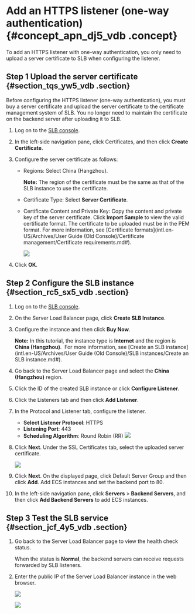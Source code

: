 # Add an HTTPS listener \(one-way authentication\) {#concept_apn_dj5_vdb .concept}

To add an HTTPS listener with one-way authentication, you only need to upload a server certificate to SLB when configuring the listener.

## Step 1 Upload the server certificate {#section_tqs_yw5_vdb .section}

Before configuring the HTTPS listener \(one-way authentication\), you must buy a server certificate and upload the server certificate to the certificate management system of SLB. You no longer need to maintain the certificate on the backend server after uploading it to SLB.

1.  Log on to the [SLB console](https://slb.console.aliyun.com/slb).
2.  In the left-side navigation pane, click Certificates, and then click **Create Certificate**.
3.  Configure the server certificate as follows:
    -   Regions: Select China \(Hangzhou\).

        **Note:** The region of the certificate must be the same as that of the SLB instance to use the certificate.

    -   Certificate Type: Select **Server Certificate**.
    -   Certificate Content and Private Key: Copy the content and private key of the server certificate. Click **Import Sample** to view the valid certificate format. The certificate to be uploaded must be in the PEM format. For more information, see [Certificate formats](intl.en-US/Archives/User Guide (Old Console)/Certificate management/Certificate requirements.md#).

        ![](http://static-aliyun-doc.oss-cn-hangzhou.aliyuncs.com/assets/img/15658/15396840377324_en-US.png)

4.  Click **OK**.

## Step 2 Configure the SLB instance {#section_rc5_sx5_vdb .section}

1.  Log on to the [SLB console](https://slb.console.aliyun.com/slb).
2.  On the Server Load Balancer page, click **Create SLB Instance**.
3.  Configure the instance and then click **Buy Now**.

    **Note:** In this tutorial, the instance type is **Internet** and the region is **China \(Hangzhou\)**.  For more information, see [Create an SLB instance](intl.en-US/Archives/User Guide (Old Console)/SLB instances/Create an SLB instance.md#).

4.  Go back to the Server Load Balancer page and select the **China \(Hangzhou\)** region.
5.  Click the ID of the created SLB instance or click **Configure Listener**.
6.  Click the Listeners tab and then click **Add Listener**.
7.  In the Protocol and Listener tab, configure the listener.

    -   **Select Listener Protocol**: HTTPS
    -   **Listening Port**: 443
    -   **Scheduling Algorithm**: Round Robin \(RR\)
    ![](http://static-aliyun-doc.oss-cn-hangzhou.aliyuncs.com/assets/img/16604/153968403710035_en-US.png)

8.  Click **Next**. Under the SSL Certificates tab, select the uploaded server certificate.

    ![](http://static-aliyun-doc.oss-cn-hangzhou.aliyuncs.com/assets/img/15658/15396840377326_en-US.png)

9.  Click **Next**. On the displayed page, click Default Server Group and then click **Add**. Add ECS instances and set the backend port to 80.
10. In the left-side navigation pane, click **Servers** \> **Backend Servers**, and then click **Add Backend Servers** to add ECS instances.

## Step 3 Test the SLB service {#section_jcf_4y5_vdb .section}

1.  Go back to the Server Load Balancer page to view the health check status.

    When the status is **Normal**, the backend servers can receive requests forwarded by SLB listeners.

2.  Enter the public IP of the Server Load Balancer instance in the web browser.

    ![](http://static-aliyun-doc.oss-cn-hangzhou.aliyuncs.com/assets/img/15658/15396840377447_en-US.png)

    ![](http://static-aliyun-doc.oss-cn-hangzhou.aliyuncs.com/assets/img/15658/15396840377448_en-US.png)



